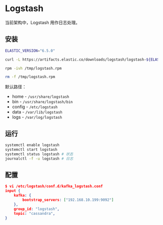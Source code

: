 # Logstash

当前架构中，Logstash 用作日志处理。

## 安装

```bash
ELASTIC_VERSION="6.5.0"

curl -L https://artifacts.elastic.co/downloads/logstash/logstash-${ELASTIC_VERSION}.rpm -o /tmp/logstash.rpm

rpm -ivh /tmp/logstash.rpm

rm -f /tmp/logstash.rpm
```

默认路径：

* home - `/usr/share/logstash`
* bin - `/usr/share/logstash/bin`
* config - `/etc/logstash`
* data - `/var/lib/logstash`
* logs - `/var/log/logstash`

## 运行

```bash
systemctl enable logstash
systemctl start logstash
systemctl status logstash # 状态
journalctl -f -u logstash # 日志
```

## 配置

```json
$ vi /etc/logstash/conf.d/kafka_logstash.conf
input {
    kafka: {
        bootstrap_servers: ["192.168.10.199:9092"]
    },
    group_id: "logstash",
    topic: "cassandra",
}
```